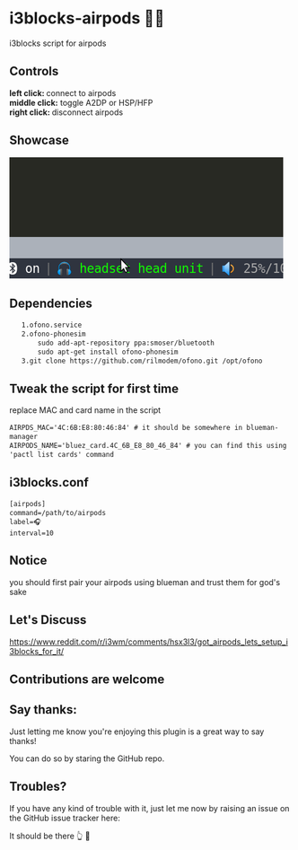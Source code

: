 # i3blocks-airpods 💃🕺
i3blocks script for airpods  
## Controls
<b>left click:  </b> connect to airpods  
<b>middle click:</b> toggle A2DP or HSP/HFP  
<b>right click: </b> disconnect airpods
## Showcase
![i3blocks airpods](showcase.gif)

## Dependencies
```
   1.ofono.service  
   2.ofono-phonesim  
       sudo add-apt-repository ppa:smoser/bluetooth  
       sudo apt-get install ofono-phonesim  
   3.git clone https://github.com/rilmodem/ofono.git /opt/ofono  
```

## Tweak the script for first time
replace MAC and card name in the script
```
AIRPDS_MAC='4C:6B:E8:80:46:84' # it should be somewhere in blueman-manager  
AIRPODS_NAME='bluez_card.4C_6B_E8_80_46_84' # you can find this using 'pactl list cards' command  
```

## i3blocks.conf
```
[airpods]
command=/path/to/airpods
label=🎧 
interval=10
```

## Notice
you should first pair your airpods using blueman and trust them for god's sake

## Let's Discuss
https://www.reddit.com/r/i3wm/comments/hsx3l3/got_airpods_lets_setup_i3blocks_for_it/

## Contributions are welcome

## Say thanks:
  
  Just letting me know you're enjoying this plugin is a great way to say thanks!
  
  You can do so by staring the GitHub repo.
  
## Troubles?
  
  If you have any kind of trouble with it, just let me now by raising an issue on
  the GitHub issue tracker here:

  It should be there 👆 👀
